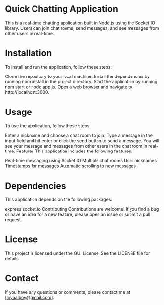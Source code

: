# Quick Chatting Application
This is a real-time chatting application built in Node.js using the Socket.IO library. Users can join chat rooms, send messages, and see messages from other users in real-time.

# Installation
To install and run the application, follow these steps:

Clone the repository to your local machine.
Install the dependencies by running npm install in the project directory.
Start the application by running npm start or node app.js.
Open a web browser and navigate to http://localhost:3000.
# Usage
To use the application, follow these steps:

Enter a nickname and choose a chat room to join.
Type a message in the input field and hit enter or click the send button to send a message.
You will see your message and messages from other users in the chat room in real-time.
Features
This application includes the following features:

Real-time messaging using Socket.IO
Multiple chat rooms
User nicknames
Timestamps for messages
Automatic scrolling to new messages
# Dependencies
This application depends on the following packages:

express
socket.io
Contributing
Contributions are welcome! If you find a bug or have an idea for a new feature, please open an issue or submit a pull request.

# License
This project is licensed under the GUI License. See the LICENSE file for details.

# Contact
If you have any questions or comments, please contact me at [loyaalboy@gmail.com].
